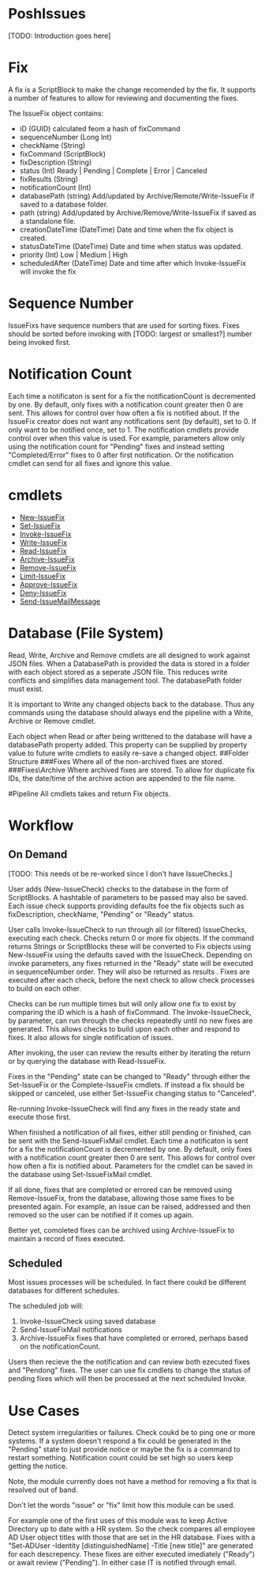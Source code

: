 # PoshIssues
[TODO: Introduction goes here]

# Fix
A fix is a ScriptBlock to make the change recomended by the fix.  It supports a number of features to allow for reviewing and documenting the fixes.

The IssueFix object contains:
+ iD (GUID) calculated feom a hash of fixCommand
+ sequenceNumber (Long Int)
+ checkName (String)
+ fixCommand (ScriptBlock)
+ fixDescription (String)
+ status (Int) Ready &#124; Pending &#124; Complete &#124; Error &#124; Canceled
+ fixResults (String)
+ notificationCount (Int)
+ databasePath (string) Add/updated by Archive/Remote/Write-IssueFix if saved to a database folder.
+ path (string) Add/updated by Archive/Remove/Write-IssueFix if saved as a standalone file.
+ creationDateTime (DateTime) Date and time when the fix object is created.
+ statusDateTime (DateTime) Date and time when status was updated.
+ priority (Int) Low &#124; Medium &#124; High
+ scheduledAfter (DateTime) Date and time after which Invoke-IssueFix will invoke the fix

# Sequence Number
IssueFixs have sequence numbers that are used for sorting fixes.  Fixes should be sorted before invoking with [TODO: largest or smallest?] number being invoked first.

# Notification Count
Each time a notificaton is sent for a fix the notificationCount is decremented by one. By default, only fixes with a notification count greater then 0 are sent. This allows for control over how often a fix is notified about.  If the IssueFix creator does not want any notifications sent (by default), set to 0.  If only want to be notified once, set to 1.  The notification cmdlets provide control over when this value is used.  For example, parameters allow only using the notification count for "Pending" fixes and instead setting "Completed/Error" fixes to 0 after first notification.  Or the notification cmdlet can send for all fixes and ignore this value.

# cmdlets
+ [New-IssueFix](New-IssueFix.md)
+ [Set-IssueFix](Set-IssueFix.md)
+ [Invoke-IssueFix](Invoke-IssueFix.md)
+ [Write-IssueFix](Write-IssueFix.md)
+ [Read-IssueFix](Read-IssueFix)
+ [Archive-IssueFix](Archive-IssueFix)
+ [Remove-IssueFix](Remove-IssueFix)
+ [Limit-IssueFix](Limit-IssueFix)
+ [Approve-IssueFix](Approve-IssueFix)
+ [Deny-IssueFix](Deny-IssueFix)
+ [Send-IssueMailMessage](Send-IssueMailMessage)

# Database (File System)
Read, Write, Archive and Remove cmdlets are all designed to work against JSON files.  When a DatabasePath is provided the data is stored in a folder with each object stored as a seperate JSON file.  This reduces write conflicts and simplifies data management tool.  The databasePath folder must exist.

It is important to Write any changed objects back to the database.  Thus any commands using the database should always end the pipeline with a Write, Archive or Remove cmdlet.

Each object when Read or after being writtened to the database will have a databasePath property added.  This property can be supplied by property value to future write cmdlets to easily re-save a changed object.
##Folder Structure
###Fixes
Where all of the non-archived fixes are stored.
###Fixes\Archive
Where archived fixes are stored.  To allow for duplicate fix IDs, the date/time of the archive action are appended to the file name.

#Pipeline
All cmdlets takes and return Fix objects.  

# Workflow
## On Demand
[TODO: This needs ot be re-worked since I don't have IssueChecks.]

User adds (New-IssueCheck) checks to the database in the form of ScriptBlocks.  A hashtable of parameters to be passed may also be saved.  Each issue check supports providing defaults foe the fix objects such as fixDescription, checkName, "Pending" or "Ready" status.

User calls Invoke-IssueCheck to run through all (or filtered) IssueChecks, executing each check.  Checks return 0 or more fix objects.  If the command returns Strings or ScriptBlocks these will be converted to Fix objects using New-IssueFix using the defaults saved with the IssueCheck.  Depending on invoke parameters, any fixes returned in the "Ready" state will be executed in sequenceNumber order.  They will also be returned as results .  Fixes are executed after each check, before the next check to allow check processes to build on each other.

Checks can be run multiple times but will only allow one fix to exist by comparing the iD which is a hash of fixCommand.  The Invoke-IssueCheck, by parameter, can run through the checks repeatedly until no new fixes are generated.  This allows checks to build upon each other and respond to fixes.  It also allows for single notification of issues.

After invoking, the user can review the results either by iterating the return or by querying the database with Read-IssueFix.

Fixes in the "Pending" state can be changed to "Ready" through either the Set-IssueFix or the Complete-IssueFix cmdlets.  If instead a fix should be skipped or canceled, use either Set-IssueFix changing status to "Canceled".

Re-running Invoke-IssueCheck will find any fixes in the ready state and execute those first.

When finished a notification of all fixes, either still pending or finished, can be sent with the Send-IssueFixMail cmdlet. Each time a notificaton is sent for a fix the notificationCount is decremented by one. By default, only fixes with a notification count greater then 0 are sent. This allows for control over how often a fix is notified about. Parameters for the cmdlet can be saved in the database using Set-IssueFixMail cmdlet.

If all done, fixes that are completed or errored can be removed using Remove-IssueFix, from the database, allowing those same fixes to be presented again.  For example, an issue can be raised, addressed and then removed so the user can be notified if it comes up again.

Better yet, comoleted fixes can be archived using Archive-IssueFix to maintain a record of fixes executed.

## Scheduled
Most issues processes will be scheduled.  In fact there coukd be different databases for different schedules.

The scheduled job will:
1) Invoke-IssueCheck using saved database
2) Send-IssueFixMail notifications
3) Archive-IssueFix fixes that have completed or errored, perhaps based on the notificationCount.

Users then recieve the the notification and can review both ezecuted fixes and "Pendong" fixes.  The user can use fix cmdlets to change the status of pending fixes which will then be processed at the next scheduled Invoke.

# Use Cases
Detect system irregularities or failures.  Check coukd be to ping one or more systems.  If a system doesn't respond a fix could be generated in the "Pending" state to just provide notice or maybe the fix is a command to restart something.  Notification count could be set high so users keep getting the notice.

Note, the module currently does not have a method for removing a fix that is resolved out of band.

Don't let the words "issue" or "fix" limit how this module can be used.

For example one of the first uses of this module was to keep Active Directory up to date with a HR system.  So the check compares all employee AD User object titles with those that are set in the HR database.  Fixes with a "Set-ADUser -Identity [distinguishedName] -Title [new title]" are generated for each descrepency.  These fixes are either executed imediately ("Ready") or await review ("Pending").  In either case IT is notified through email.
